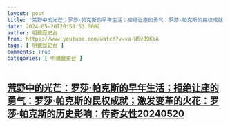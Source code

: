 ```yaml
---
layout: post
title: "荒野中的光芒：罗莎·帕克斯的早年生活；拒绝让座的勇气：罗莎·帕克斯的民权成就；激发变革的火花：罗莎·帕克斯的历史影响：传奇女性20240520"
date: 2024-05-20T20:58:53.000Z
author: 明鏡歷史台
from: https://www.youtube.com/watch?v=va-N5vB9KsA
tags: [ 明鏡歷史台 ]
comments: True
categories: [ 明鏡歷史台 ]
---
```

<!--1716238733000-->
[荒野中的光芒：罗莎·帕克斯的早年生活；拒绝让座的勇气：罗莎·帕克斯的民权成就；激发变革的火花：罗莎·帕克斯的历史影响：传奇女性20240520](https://www.youtube.com/watch?v=va-N5vB9KsA)
------

<div>

</div>
